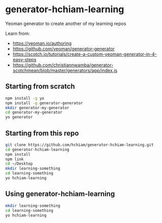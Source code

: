 # generator-hchiam-learning
Yeoman generator to create another of my learning repos

Learn from:

* <https://yeoman.io/authoring>
* <https://github.com/yeoman/generator-generator>
* <https://scotch.io/tutorials/create-a-custom-yeoman-generator-in-4-easy-steps>
* <https://github.com/christiannwamba/generator-scotchmean/blob/master/generators/app/index.js>

## Starting from scratch

```bash
npm install -g yo
npm install -g generator-generator
mkdir generator-my-generator
cd generator-my-generator
yo generator
```

## Starting from this repo

```bash
git clone https://github.com/hchiam/generator-hchiam-learning.git
cd generator-hchiam-learning
npm install
npm link
cd ~/Desktop
mkdir learning-something
cd learning-something
yo hchiam-learning
```

## Using generator-hchiam-learning

```bash
mkdir learning-something
cd learning-something
yo hchiam-learning
```
